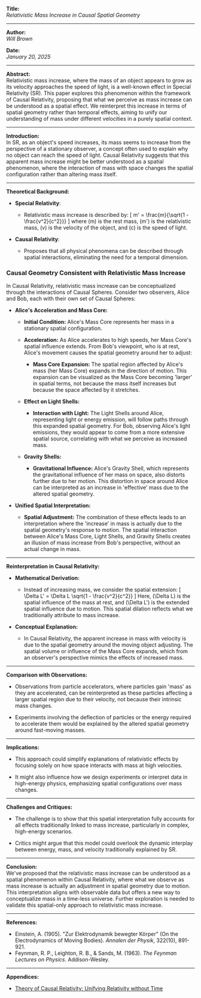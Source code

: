 **Title:**  
*Relativistic Mass Increase in Causal Spatial Geometry*

---

**Author:**  
*Will Brown*

**Date:**  
*January 20, 2025*

---

**Abstract:**  
Relativistic mass increase, where the mass of an object appears to grow as its velocity approaches the speed of light, is a well-known effect in Special Relativity (SR). This paper explores this phenomenon within the framework of Causal Relativity, proposing that what we perceive as mass increase can be understood as a spatial effect. We reinterpret this increase in terms of spatial geometry rather than temporal effects, aiming to unify our understanding of mass under different velocities in a purely spatial context.

---

**Introduction:**  
In SR, as an object's speed increases, its mass seems to increase from the perspective of a stationary observer, a concept often used to explain why no object can reach the speed of light. Causal Relativity suggests that this apparent mass increase might be better understood as a spatial phenomenon, where the interaction of mass with space changes the spatial configuration rather than altering mass itself.

---

**Theoretical Background:**

- **Special Relativity**: 
  - Relativistic mass increase is described by:
    \[
    m' = \frac{m}{\sqrt{1 - \frac{v^2}{c^2}}}
    \]
    where \(m\) is the rest mass, \(m'\) is the relativistic mass, \(v\) is the velocity of the object, and \(c\) is the speed of light.

- **Causal Relativity**: 
  - Proposes that all physical phenomena can be described through spatial interactions, eliminating the need for a temporal dimension.

### **Causal Geometry Consistent with Relativistic Mass Increase**

In Causal Relativity, relativistic mass increase can be conceptualized through the interactions of Causal Spheres. Consider two observers, Alice and Bob, each with their own set of Causal Spheres:

- **Alice's Acceleration and Mass Core:**

  - **Initial Condition:** Alice's Mass Core represents her mass in a stationary spatial configuration. 

  - **Acceleration:** As Alice accelerates to high speeds, her Mass Core's spatial influence extends. From Bob's viewpoint, who is at rest, Alice's movement causes the spatial geometry around her to adjust:

    - **Mass Core Expansion:** The spatial region affected by Alice's mass (her Mass Core) expands in the direction of motion. This expansion can be visualized as the Mass Core becoming 'larger' in spatial terms, not because the mass itself increases but because the space affected by it stretches.

  - **Effect on Light Shells:**

    - **Interaction with Light:** The Light Shells around Alice, representing light or energy emission, will follow paths through this expanded spatial geometry. For Bob, observing Alice's light emissions, they would appear to come from a more extensive spatial source, correlating with what we perceive as increased mass.

  - **Gravity Shells:**

    - **Gravitational Influence:** Alice's Gravity Shell, which represents the gravitational influence of her mass on space, also distorts further due to her motion. This distortion in space around Alice can be interpreted as an increase in 'effective' mass due to the altered spatial geometry.

- **Unified Spatial Interpretation:**

  - **Spatial Adjustment:** The combination of these effects leads to an interpretation where the 'increase' in mass is actually due to the spatial geometry's response to motion. The spatial interaction between Alice's Mass Core, Light Shells, and Gravity Shells creates an illusion of mass increase from Bob's perspective, without an actual change in mass.

---

**Reinterpretation in Causal Relativity:**

- **Mathematical Derivation:**
  - Instead of increasing mass, we consider the spatial extension:
    \[
    \Delta L' = \Delta L \sqrt{1 - \frac{v^2}{c^2}}
    \]
    Here, \(\Delta L\) is the spatial influence of the mass at rest, and \(\Delta L'\) is the extended spatial influence due to motion. This spatial dilation reflects what we traditionally attribute to mass increase.

- **Conceptual Explanation:**
  - In Causal Relativity, the apparent increase in mass with velocity is due to the spatial geometry around the moving object adjusting. The spatial volume or influence of the Mass Core expands, which from an observer's perspective mimics the effects of increased mass.

---

**Comparison with Observations:**  
- Observations from particle accelerators, where particles gain 'mass' as they are accelerated, can be reinterpreted as these particles affecting a larger spatial region due to their velocity, not because their intrinsic mass changes.

- Experiments involving the deflection of particles or the energy required to accelerate them would be explained by the altered spatial geometry around fast-moving masses.

---

**Implications:**  
- This approach could simplify explanations of relativistic effects by focusing solely on how space interacts with mass at high velocities.

- It might also influence how we design experiments or interpret data in high-energy physics, emphasizing spatial configurations over mass changes.

---

**Challenges and Critiques:**  
- The challenge is to show that this spatial interpretation fully accounts for all effects traditionally linked to mass increase, particularly in complex, high-energy scenarios.

- Critics might argue that this model could overlook the dynamic interplay between energy, mass, and velocity traditionally explained by SR.

---

**Conclusion:**  
We've proposed that the relativistic mass increase can be understood as a spatial phenomenon within Causal Relativity, where what we observe as mass increase is actually an adjustment in spatial geometry due to motion. This interpretation aligns with observable data but offers a new way to conceptualize mass in a time-less universe. Further exploration is needed to validate this spatial-only approach to relativistic mass increase.

---

**References:**  
- Einstein, A. (1905). "Zur Elektrodynamik bewegter Körper" (On the Electrodynamics of Moving Bodies). *Annalen der Physik*, 322(10), 891-921.
- Feynman, R. P., Leighton, R. B., & Sands, M. (1963). *The Feynman Lectures on Physics*. Addison-Wesley.

---

**Appendices:**  
- [Theory of Causal Relativity: Unifying Relativity without Time](https://github.com/ENSpunks/Causal-Relativity-Public-/blob/main/Papers/Causal%20Relativity/Theory%20of%20Causal%20Relativity%20(Published%2001-20-25))
